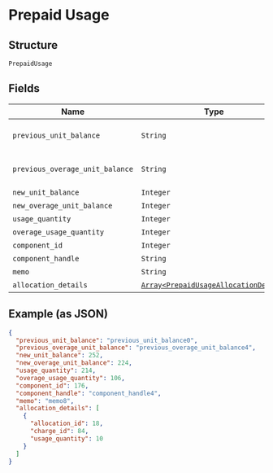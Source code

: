 
# Prepaid Usage

## Structure

`PrepaidUsage`

## Fields

| Name | Type | Tags | Description |
|  --- | --- | --- | --- |
| `previous_unit_balance` | `String` | Required | **Constraints**: *Minimum Length*: `1` |
| `previous_overage_unit_balance` | `String` | Required | **Constraints**: *Minimum Length*: `1` |
| `new_unit_balance` | `Integer` | Required | - |
| `new_overage_unit_balance` | `Integer` | Required | - |
| `usage_quantity` | `Integer` | Required | - |
| `overage_usage_quantity` | `Integer` | Required | - |
| `component_id` | `Integer` | Required | - |
| `component_handle` | `String` | Required | - |
| `memo` | `String` | Required | - |
| `allocation_details` | [`Array<PrepaidUsageAllocationDetail>`](../../doc/models/prepaid-usage-allocation-detail.md) | Required | - |

## Example (as JSON)

```json
{
  "previous_unit_balance": "previous_unit_balance0",
  "previous_overage_unit_balance": "previous_overage_unit_balance4",
  "new_unit_balance": 252,
  "new_overage_unit_balance": 224,
  "usage_quantity": 214,
  "overage_usage_quantity": 106,
  "component_id": 176,
  "component_handle": "component_handle4",
  "memo": "memo8",
  "allocation_details": [
    {
      "allocation_id": 18,
      "charge_id": 84,
      "usage_quantity": 10
    }
  ]
}
```

